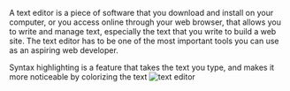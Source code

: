 A text editor is a piece of software that you download and install on
your computer, or you access online through your web browser, that
allows you to write and manage text, especially the text that you write
to build a web site. The text editor has to be one of the most
important tools you can use as an aspiring web developer.


Syntax highlighting is a feature that takes the text you
type, and makes it more noticeable by colorizing the text
![text editor](https://www.google.com/search?q=text+editor&rlz=1C1GGRV_enJO825JO825&sxsrf=ALeKk01fFz3m6G0MdNpImjCXYVsYMU9taA:1608411120731&source=lnms&tbm=isch&sa=X&ved=2ahUKEwiHzYOs9trtAhXnyYUKHUOOCSQQ_AUoAXoECAIQAw&biw=1366&bih=600#imgrc=cDnLjP3SIGpnDM.png)
